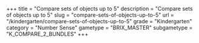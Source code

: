 +++
title = "Compare sets of objects up to 5"
description = "Compare sets of objects up to 5"
slug = "compare-sets-of-objects-up-to-5"
url = "/kindergarten/compare-sets-of-objects-up-to-5"
grade = "Kindergarten"
category = "Number Sense"
gametype = "BRIX_MASTER"
subgametype = "K_COMPARE_2_BUNDLES"
+++